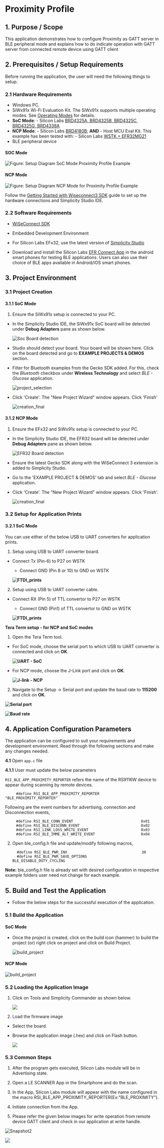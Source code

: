 # Proximity Profile

## 1. Purpose / Scope

This application demonstrates how to configure Proximity as GATT server in BLE peripheral mode and explains how to do indicate operation with GATT server from connected remote device using GATT client

## 2. Prerequisites / Setup Requirements

Before running the application, the user will need the following things to setup.

### 2.1 Hardware Requirements

- Windows PC.
- SiWx91x Wi-Fi Evaluation Kit. The SiWx91x supports multiple operating modes. See [Operating Modes]() for details.
- **SoC Mode**:
      - Silicon Labs [BRD4325A, BRD4325B, BRD4325C, BRD4325G, BRD4338A](https://www.silabs.com/)
- **NCP Mode**:
      - Silicon Labs [BRD4180B](https://www.silabs.com/); **AND**
      - Host MCU Eval Kit. This example has been tested with:
      - Silicon Labs [WSTK + EFR32MG21](https://www.silabs.com/development-tools/wireless/efr32xg21-bluetooth-starter-kit)
- BLE peripheral device

#### SOC Mode

![Figure: Setup Diagram SoC Mode Proximity Profile Example](resources/readme/proximityprofilesoc.png)
  
#### NCP Mode

![Figure: Setup Diagram NCP Mode for Proximity Profile Example](resources/readme/proximityprofilencp.png)

Follow the [Getting Started with Wiseconnect3 SDK](https://docs.silabs.com/wiseconnect/latest/wiseconnect-getting-started/) guide to set up the hardware connections and Simplicity Studio IDE.

### 2.2 Software Requirements

- [WiSeConnect SDK](https://github.com/SiliconLabs/wiseconnect-wifi-bt-sdk/)

- Embedded Development Environment

- For Silicon Labs EFx32, use the latest version of [Simplicity Studio](https://www.silabs.com/developers/simplicity-studio)

- Download and install the Silicon Labs [EFR Connect App](https://www.silabs.com/developers/efr-connect-mobile-app) in the android smart phones for testing BLE applications. Users can also use their choice of BLE apps available in Android/iOS smart phones.

## 3. Project Environment

### 3.1 Project Creation

#### 3.1.1 SoC Mode

1. Ensure the SiWx91x setup is connected to your PC.

- In the Simplicity Studio IDE, the SiWx91x SoC board will be detected under **Debug Adapters** pane as shown below.

   ![Soc Board detection](resources/readme/socboarddetection111.png)

- Studio should detect your board. Your board will be shown here. Click on the board detected and go to **EXAMPLE PROJECTS & DEMOS** section.  

- Filter for Bluetooth examples from the Gecko SDK added. For this, check the *Bluetooth* checkbox under **Wireless Technology** and select *BLE - Glucose* application.

   ![project_selection](resources/readme/create_project1.png)

- Click 'Create'. The "New Project Wizard" window appears. Click 'Finish'

  ![creation_final](resources/readme/create_project2.png)

#### 3.1.2 NCP Mode

1. Ensure the EFx32 and SiWx91x setup is connected to your PC.

- In the Simplicity Studio IDE, the EFR32 board will be detected under **Debug Adapters** pane as shown below.

   ![EFR32 Board detection](resources/readme/efr32.png)

- Ensure the latest Gecko SDK along with the WiSeConnect 3 extension is added to Simplicity Studio.

- Go to the 'EXAMPLE PROJECT & DEMOS' tab and select *BLE - Glucose* application.

- Click 'Create'. The "New Project Wizard" window appears. Click 'Finish'.

  ![creation_final](resources/readme/create_project2.png)
  
### 3.2 Setup for Application Prints

#### 3.2.1 SoC Mode

  You can use either of the below USB to UART converters for application prints.

1. Setup using USB to UART converter board.

- Connect Tx (Pin-6) to P27 on WSTK
  - Connect GND (Pin 8 or 10) to GND on WSTK

   **![FTDI_prints](resources/readme/usb_to_uart_1.png)**

2. Setup using USB to UART converter cable.

- Connect RX (Pin 5) of TTL convertor to P27 on WSTK
  - Connect GND (Pin1) of TTL convertor to GND on WSTK

   **![FTDI_prints](resources/readme/usb_to_uart_2.png)**

**Tera Term setup - for NCP and SoC modes**

1. Open the Tera Term tool.

- For SoC mode, choose the serial port to which USB to UART converter is connected and click on **OK**.

   **![UART - SoC](resources/readme/port_selection_soc.png)**

- For NCP mode, choose the J-Link port and click on **OK**.

   **![J-link - NCP](resources/readme/port_selection.png)**

2. Navigate to the Setup → Serial port and update the baud rate to **115200** and click on **OK**.

  **![Serial port](resources/readme/serial_port_setup.png)**

  **![Baud rate](resources/readme/serial_port.png)**

## 4. Application Configuration Parameters

The application can be configured to suit your requirements and development environment. Read through the following sections and make any changes needed.

**4.1** Open `app.c` file

**4.1.1** User must update the below parameters

`RSI_BLE_APP_PROXIMITY_REPORTER` refers the name of the RS9116W device to appear during scanning by remote devices.

         #define RSI_BLE_APP_PROXIMITY_REPORTER                   "BLE_PROXIMITY_REPORTER"

Following are the event numbers for advertising, connection and Disconnection events,

         #define RSI_BLE_CONN_EVENT                               0x01
         #define RSI_BLE_DISCONN_EVENT                            0x02
         #define RSI_LINK_LOSS_WRITE_EVENT                        0x03
         #define RSI_BLE_IMME_ALT_WRITE_EVENT                     0x04

2. Open ble_config.h file and update/modify following macros,

         #define RSI_BLE_PWR_INX                                  30 
         #define RSI_BLE_PWR_SAVE_OPTIONS                         BLE_DISABLE_DUTY_CYCLING 

**Note:** ble_config.h file is already set with desired configuration in respective example folders user need not change for each example.

## 5. Build and Test the Application

- Follow the below steps for the successful execution of the application.

### 5.1 Build the Application

#### SoC Mode

- Once the project is created, click on the build icon (hammer) to build the project (or) right click on project and click on Build Project.

   ![build_project](resources/readme/build_example.png)

#### NCP Mode

   ![build_project](resources/readme/build_example.png)

### 5.2 Loading the Application Image

1. Click on Tools and Simplicity Commander as shown below.

   ![](resources/readme/load_image1.png)

2. Load the firmware image

- Select the board.
- Browse the application image (.hex) and click on Flash button.

   ![](resources/readme/load_image2.png)

### 5.3 Common Steps

1. After the program gets executed, Silicon Labs module will be in Advertising state.
2. Open a LE SCANNER App in the Smartphone and do the scan.

3. In the App, Silicon Labs module will appear with the name configured in the macro RSI_BLE_APP_PROXIMITY_REPORTER(Ex:"BLE_PROXIMITY").

4. Initiate connection from the App.

5. Please refer the given below images for write operation from remote device GATT client and check in our application at write handle.

![Snapshot2](resources/readme/image62.png)

![](resources/readme/output_1.png)
